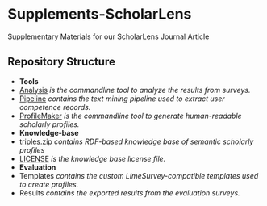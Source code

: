 # Supplements-ScholarLens
Supplementary Materials for our ScholarLens Journal Article

## Repository Structure
* **Tools**
 * [Analysis](../master/Tools/Analysis) *is the commandline tool to analyze the results from surveys.*
 * [Pipeline](../master/Tools/Pipeline) *contains the text mining pipeline used to extract user competence records.*
 * [ProfileMaker](../master/Tools/ProfileMaker) *is the commandline tool to generate human-readable scholarly profiles.*
* **Knowledge-base**
 * [triples.zip](../master/Knowledge-base/triples.zip) *contains RDF-based knowledge base of semantic scholarly profiles*
 * [LICENSE](../master/Knowledge-base/LICENSE) *is the knowledge base license file.*
* **Evaluation**
 * Templates *contains the custom LimeSurvey-compatible templates used to create profiles.*
 * Results *contains the exported results from the evaluation surveys.*
